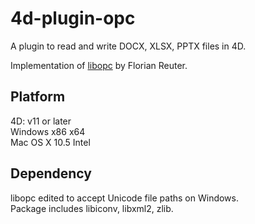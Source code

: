 4d-plugin-opc
=============

A plugin to read and write DOCX, XLSX, PPTX files in 4D.

Implementation of [libopc](http://libopc.codeplex.com) by Florian Reuter.

Platform
--------

4D: v11 or later  
Windows x86 x64  
Mac OS X 10.5 Intel  

Dependency
----------
libopc edited to accept Unicode file paths on Windows.  
Package includes libiconv, libxml2, zlib.

